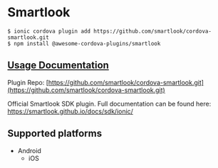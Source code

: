 # Smartlook

```
$ ionic cordova plugin add https://github.com/smartlook/cordova-smartlook.git
$ npm install @awesome-cordova-plugins/smartlook
```

## [Usage Documentation](https://danielsogl.gitbook.io/awesome-cordova-plugins/plugins/smartlook/)

Plugin Repo: [https://github.com/smartlook/cordova-smartlook.git](https://github.com/smartlook/cordova-smartlook.git)

Official Smartlook SDK plugin.
Full documentation can be found here: https://smartlook.github.io/docs/sdk/ionic/

## Supported platforms

- Android
  - iOS
  


